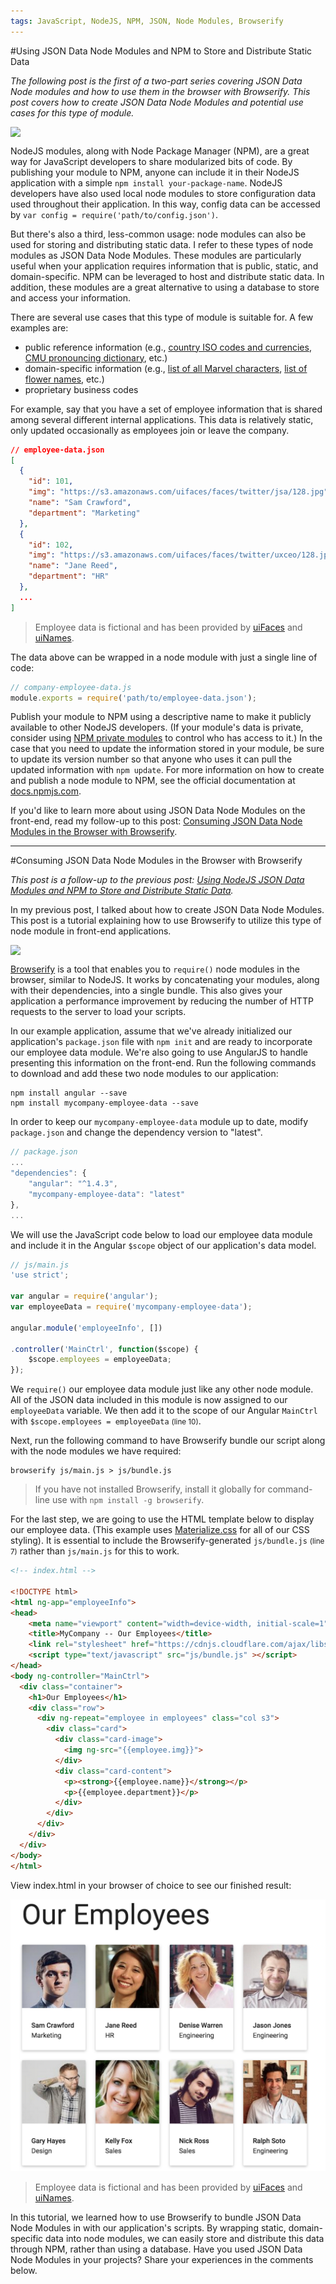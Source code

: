 ```yaml
---
tags: JavaScript, NodeJS, NPM, JSON, Node Modules, Browserify
---
```


<!-- Part 1 -->
#Using JSON Data Node Modules and NPM to Store and Distribute Static Data

*The following post is the first of a two-part series covering JSON Data Node modules and how to use them in the browser with Browserify. This post covers how to create JSON Data Node Modules and potential use cases for this type of module.*

<img style="display: block; margin: 0 auto;" src="http://i.imgur.com/DtHsMG5.png"/>

NodeJS modules, along with Node Package Manager (NPM), are a great way for JavaScript developers to share modularized bits of code. By publishing your module to NPM, anyone can include it in their NodeJS application with a simple `npm install your-package-name`. NodeJS developers have also used local node modules to store configuration data used throughout their application. In this way, config data can be accessed by `var config = require('path/to/config.json')`.

But there's also a third, less-common usage: node modules can also be used for storing and distributing static data. I refer to these types of node modules as JSON Data Node Modules. These modules are particularly useful when your application requires information that is public, static, and domain-specific. NPM can be leveraged to host and distribute static data. In addition, these modules are a great alternative to using a database to store and access your information.

There are several use cases that this type of module is suitable for. A few examples are:

- public reference information (e.g., [country ISO codes and currencies](https://www.npmjs.com/package/country-data), [CMU pronouncing dictionary](https://www.npmjs.com/package/cmu-pronouncing-dictionary), etc.)
- domain-specific information (e.g., [list of all Marvel characters](https://www.npmjs.com/package/marvel-characters), [list of flower names](https://www.npmjs.com/package/flowers), etc.)
- proprietary business codes

For example, say that you have a set of employee information that is shared among several different internal applications. This data is relatively static, only updated occasionally as employees join or leave the company.

```json
// employee-data.json
[
  {
    "id": 101, 
    "img": "https://s3.amazonaws.com/uifaces/faces/twitter/jsa/128.jpg",
    "name": "Sam Crawford",
    "department": "Marketing"
  },
  {
    "id": 102,
    "img": "https://s3.amazonaws.com/uifaces/faces/twitter/uxceo/128.jpg",
    "name": "Jane Reed",
    "department": "HR"
  },
  ...
]
```
> Employee data is fictional and has been provided by [uiFaces](http://uifaces.com) and [uiNames](http://uinames.com).

The data above can be wrapped in a node module with just a single line of code:


```javascript
// company-employee-data.js
module.exports = require('path/to/employee-data.json');
```

Publish your module to NPM using a descriptive name to make it publicly available to other NodeJS developers. (If your module's data is private, consider using [NPM private modules](https://www.npmjs.com/private-modules) to control who has access to it.) In the case that you need to update the information stored in your module, be sure to update its version number so that anyone who uses it can pull the updated information with `npm update`. For more information on how to create and publish a node module to NPM, see the official documentation at [docs.npmjs.com](https://docs.npmjs.com/).

If you'd like to learn more about using JSON Data Node Modules on the front-end, read my follow-up to this post: [Consuming JSON Data Node Modules in the Browser with Browserify](http://www.credera.com/link-to-article).

---

<!-- Part 2 -->
#Consuming JSON Data Node Modules in the Browser with Browserify

*This post is a follow-up to the previous post: [Using NodeJS JSON Data Modules and NPM to Store and Distribute Static Data](http://www.credera.com/link-to-article).*

In my previous post, I talked about how to create JSON Data Node Modules. This post is a tutorial explaining how to use Browserify to utilize this type of node module in front-end applications.


<img style="display: block; margin: 0 auto;" src="http://substack.net/images/browserify_logo.png">

[Browserify](http://browserify.org/) is a tool that enables you to `require()` node modules in the browser, similar to NodeJS. It works by concatenating your modules, along with their dependencies, into a single bundle. This also gives your application a performance improvement by reducing the number of HTTP requests to the server to load your scripts.

In our example application, assume that we've already initialized our application's `package.json` file with `npm init` and are ready to incorporate our employee data module. We're also going to use AngularJS to handle presenting this information on the front-end. Run the following commands to download and add these two node modules to our application:

```
npm install angular --save
npm install mycompany-employee-data --save
```

In order to keep our `mycompany-employee-data` module up to date, modify `package.json` and change the dependency version to "latest".

```javascript
// package.json
...
"dependencies": {
    "angular": "^1.4.3",
    "mycompany-employee-data": "latest"
},
...
```

We will use the JavaScript code below to load our employee data module and include it in the Angular `$scope` object of our application's data model.

```javascript
// js/main.js
'use strict';

var angular = require('angular');
var employeeData = require('mycompany-employee-data');

angular.module('employeeInfo', [])

.controller('MainCtrl', function($scope) {
    $scope.employees = employeeData;
});
```

We `require()` our employee data module just like any other node module. All of the JSON data included in this module is now assigned to our `employeeData` variable. We then add it to the scope of our Angular `MainCtrl` with `$scope.employees = employeeData` <small>(line 10)</small>.

Next, run the following command to have Browserify bundle our script along with the node modules we have required:

```
browserify js/main.js > js/bundle.js
```
> If you have not installed Browserify, install it globally for command-line use with `npm install -g browserify`.

For the last step, we are going to use the HTML template below to display our employee data. (This example uses [Materialize.css](http://materializecss.com/) for all of our CSS styling). It is essential to include the Browserify-generated `js/bundle.js` <small>(line 7)</small> rather than `js/main.js` for this to work.

```html
<!-- index.html -->

<!DOCTYPE html>
<html ng-app="employeeInfo">
<head>
    <meta name="viewport" content="width=device-width, initial-scale=1">
    <title>MyCompany -- Our Employees</title>
    <link rel="stylesheet" href="https://cdnjs.cloudflare.com/ajax/libs/materialize/0.97.0/css/materialize.min.css">
    <script type="text/javascript" src="js/bundle.js" ></script>
</head>
<body ng-controller="MainCtrl">
  <div class="container">
    <h1>Our Employees</h1>
    <div class="row">
      <div ng-repeat="employee in employees" class="col s3">
        <div class="card">
          <div class="card-image">
            <img ng-src="{{employee.img}}">
          </div>
          <div class="card-content">
            <p><strong>{{employee.name}}</strong></p>
            <p>{{employee.department}}</p>
          </div>
        </div>
      </div>
    </div>
  </div>
</body>
</html>
```

View index.html in your browser of choice to see our finished result:

![](screenshot.png)
> Employee data is fictional and has been provided by [uiFaces](http://uifaces.com) and [uiNames](http://uinames.com).

In this tutorial, we learned how to use Browserify to bundle JSON Data Node Modules in with our application's scripts. By wrapping static, domain-specific data into node modules, we can easily store and distribute this data through NPM, rather than using a database. Have you used JSON Data Node Modules in your projects? Share your experiences in the comments below.

